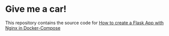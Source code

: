 # Give me a car!
This repository contains the source code for [How to create a Flask App with Nginx in Docker-Compose](https://medium.com/@matheuskolln/how-to-create-a-flask-app-with-nginx-in-docker-compose-ef73a10ef1e7)
